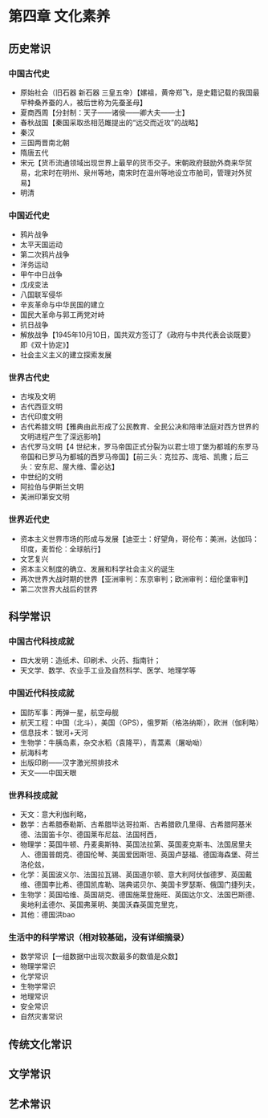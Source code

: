 # 第四章 文化素养

## 历史常识
### 中国古代史
- 原始社会（旧石器 新石器 三皇五帝）【嫘祖，黄帝郑飞，是史籍记载的我国最早种桑养蚕的人，被后世称为先蚕圣母】
- 夏商西周【分封制：天子——诸侯——卿大夫——士】
- 春秋战国【秦国采取丞相范雎提出的“远交而近攻”的战略】
- 秦汉
- 三国两晋南北朝
- 隋唐五代
- 宋元【货币流通领域出现世界上最早的货币交子。宋朝政府鼓励外商来华贸易，北宋时在明州、泉州等地，南宋时在温州等地设立市舶司，管理对外贸易】
- 明清
  
### 中国近代史
- 鸦片战争
- 太平天国运动
- 第二次鸦片战争
- 洋务运动
- 甲午中日战争
- 戊戌变法
- 八国联军侵华
- 辛亥革命与中华民国的建立
- 国民大革命与郭工两党对峙
- 抗日战争
- 解放战争【1945年10月10日，国共双方签订了《政府与中共代表会谈既要》即《双十协定》】
- 社会主义主义的建立探索发展

### 世界古代史
- 古埃及文明
- 古代西亚文明
- 古代印度文明
- 古代希腊文明【雅典由此形成了公民教育、全民公决和陪审法庭对西方世界的文明进程产生了深远影响】
- 古代罗马文明【4 世纪末，罗马帝国正式分裂为以君士坦丁堡为都城的东罗马帝国和已罗马为都城的西罗马帝国】【前三头：克拉苏、庞培、凯撒；后三头：安东尼、屋大维、雷必达】
- 中世纪的文明
- 阿拉伯与伊斯兰文明
- 美洲印第安文明

### 世界近代史
- 资本主义世界市场的形成与发展【迪亚士：好望角，哥伦布：美洲，达伽玛：印度，麦哲伦：全球航行】
- 文艺复兴
- 资本主义制度的确立、发展和科学社会主义的诞生
- 两次世界大战时期的世界【亚洲审判：东京审判；欧洲审判：纽伦堡审判】
- 第二次世界大战后的世界

## 科学常识

### 中国古代科技成就
- 四大发明：造纸术、印刷术、火药、指南针；
- 天文学、数学、农业手工业及自然科学、医学、地理学等

### 中国近代科技成就
- 国防军事：两弹一星，航空母舰
- 航天工程：中国（北斗），美国（GPS），俄罗斯（格洛纳斯），欧洲（伽利略）
- 信息技术：银河+天河
- 生物学：牛胰岛素，杂交水稻（袁隆平），青蒿素（屠呦呦）
- 航海科考
- 出版印刷——汉字激光照排技术
- 天文——中国天眼

### 世界科技成就
- 天文：意大利伽利略，
- 数学：古希腊泰勒斯、古希腊毕达哥拉斯、古希腊欧几里得、古希腊阿基米德、法国笛卡尔、德国莱布尼兹、法国柯西，
- 物理学：英国牛顿、丹麦奥斯特、英国法拉第、英国麦克斯韦、法国居里夫人、德国普朗克、德国伦琴、美国爱因斯坦、英国卢瑟福、德国海森堡、荷兰洛伦兹，
- 化学：英国波义尔、法国拉瓦锡、英国道尔顿、意大利阿伏伽德罗、英国戴维、德国李比希、德国凯库勒、瑞典诺贝尔、美国卡罗瑟斯、俄国门捷列夫，
- 生物学：英国哈维、英国胡克、德国施莱登施旺、英国达尔文、法国巴斯德、奥地利孟德尔、英国弗莱明、美国沃森英国克里克，
- 其他：德国洪bao

### 生活中的科学常识（相对较基础，没有详细摘录）
- 数学常识【一组数据中出现次数最多的数值是众数】
- 物理学常识
- 化学常识
- 生物学常识
- 地理常识
- 安全常识
- 自然灾害常识
  
## 传统文化常识

## 文学常识

## 艺术常识


